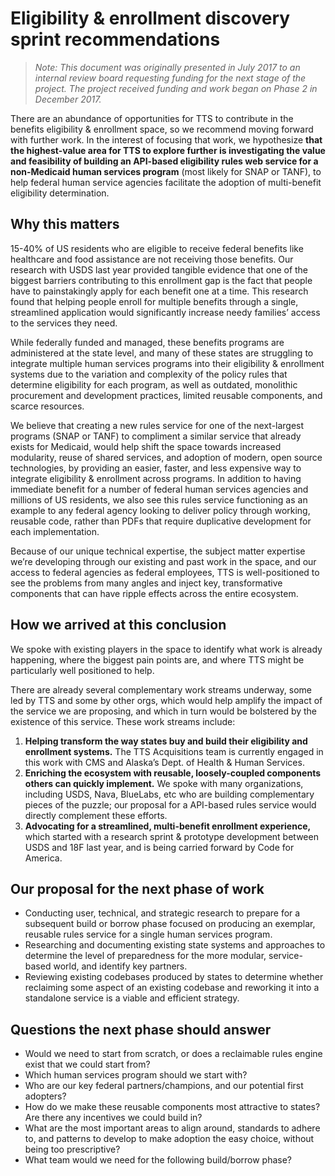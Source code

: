 # Eligibility & enrollment discovery sprint recommendations

> _Note: This document was originally presented in July 2017 to an internal review board requesting funding for the next stage of the project. The project received funding and work began on Phase 2 in December 2017._

There are an abundance of opportunities for TTS to contribute in the benefits eligibility & enrollment space, so we recommend moving forward with further work. In the interest of focusing that work, we hypothesize **that the highest-value area for TTS to explore further is investigating the value and feasibility of building an API-based eligibility rules web service for a non-Medicaid human services program** (most likely for SNAP or TANF), to help federal human service agencies facilitate the adoption of multi-benefit eligibility determination.

## Why this matters

15-40% of US residents who are eligible to receive federal benefits like healthcare and food assistance are not receiving those benefits. Our research with USDS last year provided tangible evidence that one of the biggest barriers contributing to this enrollment gap is the fact that people have to painstakingly apply for each benefit one at a time. This research found that helping people enroll for multiple benefits through a single, streamlined application would significantly increase needy families’ access to the services they need.

While federally funded and managed, these benefits programs are administered at the state level, and many of these states are struggling to integrate multiple human services programs into their eligibility & enrollment systems due to the variation and complexity of the policy rules that determine eligibility for each program, as well as outdated, monolithic procurement and development practices, limited reusable components, and scarce resources.

We believe that creating a new rules service for one of the next-largest programs (SNAP or TANF) to compliment a similar service that already exists for Medicaid, would help shift the space towards increased modularity, reuse of shared services, and adoption of modern, open source technologies, by providing an easier, faster, and less expensive way to integrate eligibility & enrollment across programs. In addition to having immediate benefit for a number of federal human services agencies and millions of US residents, we also see this rules service functioning as an example to any federal agency looking to deliver policy through working, reusable code, rather than PDFs that require duplicative development for each implementation.

Because of our unique technical expertise, the subject matter expertise we’re developing through our existing and past work in the space, and our access to federal agencies as federal employees, TTS is well-positioned to see the problems from many angles and inject key, transformative components that can have ripple effects across the entire ecosystem.  

## How we arrived at this conclusion

We spoke with existing players in the space to identify what work is already happening, where the biggest pain points are, and where TTS might be particularly well positioned to help.

There are already several complementary work streams underway, some led by TTS and some by other orgs, which would help amplify the impact of the service we are proposing, and which in turn would be bolstered by the existence of this service. These work streams include:

1. **Helping transform the way states buy and build their eligibility and enrollment systems.** The TTS Acquisitions team is currently engaged in this work with CMS and Alaska’s Dept. of Health & Human Services.
2. **Enriching the ecosystem with reusable, loosely-coupled components others can quickly implement.** We spoke with many organizations, including USDS, Nava, BlueLabs, etc who are building complementary pieces of the puzzle; our proposal for a API-based rules service would directly complement these efforts.
3. **Advocating for a streamlined, multi-benefit enrollment experience,** which started with a research sprint & prototype development between USDS and 18F last year, and is being carried forward by Code for America.

## Our proposal for the next phase of work

- Conducting user, technical, and strategic research to prepare for a subsequent build or borrow phase focused on producing an exemplar, reusable rules service for a single human services program.
- Researching and documenting existing state systems and approaches to determine the level of preparedness for the more modular, service-based world, and identify key partners.
- Reviewing existing codebases produced by states to determine whether reclaiming some aspect of an existing codebase and reworking it into a standalone service is a viable and efficient strategy.

## Questions the next phase should answer

- Would we need to start from scratch, or does a reclaimable rules engine exist that we could start from?
- Which human services program should we start with?
- Who are our key federal partners/champions, and our potential first adopters?
- How do we make these reusable components most attractive to states? Are there any incentives we could build in?
- What are the most important areas to align around, standards to adhere to, and patterns to develop to make adoption the easy choice, without being too prescriptive?
- What team would we need for the following build/borrow phase?
